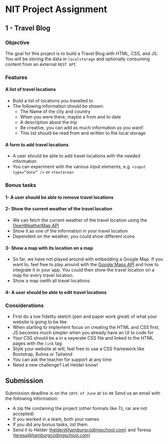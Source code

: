 # NIT Project Assignment
## 1 - Travel Blog

### Objective
The goal for this project is to build a Travel Blog with HTML, CSS, and JS.
You will be storing the data in `localstorage` and optionally consuming content from an external `REST API`

### Features
#### A list of travel locations
- Build a list of locations you travelled to
- The following information should be shown:
  - The Name of the city and country
  - When you were there, maybe a from and to date
  - A description about the trip
  - Be creative, you can add as much information as you want!
  - This list should be read from and written to the local storage

#### A form to add travel locations
- A user should be able to add travel locations with the needed information
- You can experiment with the various input elements, e.g. `<input type=“date” />` or `<textarea>`

### Bonus tasks
#### 1- A user should be able to remove travel locations

#### 2- Show the current weather of the travel location
* We can fetch the current weather of the travel location using the [OpenWeatherMap API](https://openweathermap.org/api)
* Show it as one of the information in your travel location
* Dependent on the weather, you could show different icons

#### 3- Show a map with its location on a map
- So far, we have not played around with embedding a Google Map. If you want to, feel free to play around with the [Google Maps API](https://developers.google.com/maps/documentation/javascript/overview) and how to integrate it in your app. You could then show the travel location on a map for every travel location.
- Show a map owith all travel locations

#### 4- A user should be able to edit travel locations

### Considerations
- First do a low fidelity sketch (pen and paper work great) of what your website is going to be like
- When starting to implement focus on creating the HTML and CSS first, JS becomes much simpler when you already have an UI to code for
- Your CSS should be a in a seperate CSS file and linked to the HTML pages with the `link` tag
- Style your website at will, feel free to use a CSS framework like Bootstrap, Bulma or Tailwind
- You can ask the teacher for support at any time
- Need a new challenge? Let Helder know!

## Submission
Submission deadline is on the `18th of June` at `14:00`
Send us an email with the following information:
- A zip file containing the project (other formats like 7z, rar are not accepted)
- If you worked in a team, both your names
- If you did any bonus tasks, list them
- Send it to Helder (helder@hamburgcodingschool.com) and Teresa (teresa@hamburgcodingschool.com)

